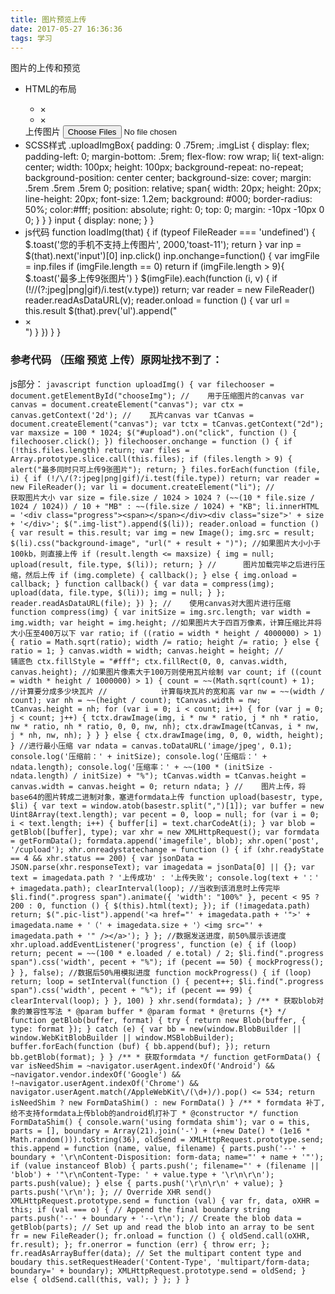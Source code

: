 ```yaml
---
title: 图片预览上传
date: 2017-05-27 16:36:36
tags: 学习
---
```

图片的上传和预览

* HTML的布局
      <div class='uploadImgBox'>
      <ul class='imgList' id="imgListModify">
        <li style='background-image:url(img/2.jpg)'><span>&times;</span></li>
        <li style='background-image:url(img/1.jpg)'><span>&times;</span></li>
      </ul>
      <a class='button button-big' onclick="loadImg(this)">上传图片</a>
      <input type="file" accept="image/*" multiple id="abc">
      </div>
* SCSS样式
        .uploadImgBox{
            padding: 0 .75rem;
        .imgList {
            display: flex;
            padding-left: 0;
            margin-bottom: .5rem;
            flex-flow: row wrap;
            li{
                text-align: center;
                width: 100px;
                height: 100px;
                background-repeat: no-repeat;
                background-position: center center;
                background-size: cover;
                margin: .5rem .5rem .5rem 0;
                position: relative;
                span{
                    width: 20px;
                    height: 20px;
                    line-height: 20px;
                    font-size: 1.2em;
                    background: #000;
                    border-radius: 50%;
                    color:#fff;
                    position: absolute;
                    right: 0;
                    top: 0;
                    margin: -10px -10px 0 0;
                }
            }
        }
        input {
            display: none;
        }
        }
* js代码
        function loadImg(that) {
             if (typeof FileReader === 'undefined') {
                $.toast('您的手机不支持上传图片', 2000,'toast-11');
                 return 
             }
            var inp = $(that).next('input')[0]
                inp.click()
                inp.onchange=function() {
                    var imgFile = inp.files
                    if (imgFile.length == 0) return
                    if (imgFile.length > 9){
                        $.toast('最多上传9张图片')
                    }
                    $(imgFile).each(function (i, v) {
                        if (!/\/(?:jpeg|png|gif)/i.test(v.type)) return;
                        var reader = new FileReader()
                        reader.readAsDataURL(v);
                        reader.onload = function () { 
                            var url = this.result
                            $(that).prev('ul').append("<li style='background-image:url("+url+")'><span>&times;</span></li>")
                         }
                    })
                }
        }



### 参考代码 （压缩 预览 上传）原网址找不到了：
js部分：
	```javascript
	function uploadImg() {
		var filechooser = document.getElementById("chooseImg");
		//    用于压缩图片的canvas
		var canvas = document.createElement("canvas");
		var ctx = canvas.getContext('2d');
		//    瓦片canvas
		var tCanvas = document.createElement("canvas");
		var tctx = tCanvas.getContext("2d");
		var maxsize = 100 * 1024;
		$("#upload").on("click", function () {
			filechooser.click();
		})
		filechooser.onchange = function () {
			if (!this.files.length) return;
			var files = Array.prototype.slice.call(this.files);
			if (files.length > 9) {
				alert("最多同时只可上传9张图片");
				return;
			}
			files.forEach(function (file, i) {
				if (!/\/(?:jpeg|png|gif)/i.test(file.type)) return;
				var reader = new FileReader();
				var li = document.createElement("li");
				//          获取图片大小
				var size = file.size / 1024 > 1024 ? (~~(10 * file.size / 1024 / 1024)) / 10 + "MB" : ~~(file.size / 1024) + "KB";
				li.innerHTML = '<div class="progress"><span></span></div><div class="size">' + size + '</div>';
				$(".img-list").append($(li));
				reader.onload = function () {
					var result = this.result;
					var img = new Image();
					img.src = result;
					$(li).css("background-image", "url(" + result + ")");
					//如果图片大小小于100kb，则直接上传
					if (result.length <= maxsize) {
						img = null;
						upload(result, file.type, $(li));
						return;
					}
					//      图片加载完毕之后进行压缩，然后上传
					if (img.complete) {
						callback();
					} else {
						img.onload = callback;
					}
					function callback() {
						var data = compress(img);
						upload(data, file.type, $(li));
						img = null;
					}
				};
				reader.readAsDataURL(file);
			})
		};
		//    使用canvas对大图片进行压缩
		function compress(img) {
			var initSize = img.src.length;
			var width = img.width;
			var height = img.height;
			//如果图片大于四百万像素，计算压缩比并将大小压至400万以下
			var ratio;
			if ((ratio = width * height / 4000000) > 1) {
				ratio = Math.sqrt(ratio);
				width /= ratio;
				height /= ratio;
			} else {
				ratio = 1;
			}
			canvas.width = width;
			canvas.height = height;
			//        铺底色
			ctx.fillStyle = "#fff";
			ctx.fillRect(0, 0, canvas.width, canvas.height);
			//如果图片像素大于100万则使用瓦片绘制
			var count;
			if ((count = width * height / 1000000) > 1) {
				count = ~~(Math.sqrt(count) + 1); //计算要分成多少块瓦片
				//            计算每块瓦片的宽和高
				var nw = ~~(width / count);
				var nh = ~~(height / count);
				tCanvas.width = nw;
				tCanvas.height = nh;
				for (var i = 0; i < count; i++) {
					for (var j = 0; j < count; j++) {
						tctx.drawImage(img, i * nw * ratio, j * nh * ratio, nw * ratio, nh * ratio, 0, 0, nw, nh);
						ctx.drawImage(tCanvas, i * nw, j * nh, nw, nh);
					}
				}
			} else {
				ctx.drawImage(img, 0, 0, width, height);
			}
			//进行最小压缩
			var ndata = canvas.toDataURL('image/jpeg', 0.1);
			console.log('压缩前：' + initSize);
			console.log('压缩后：' + ndata.length);
			console.log('压缩率：' + ~~(100 * (initSize - ndata.length) / initSize) + "%");
			tCanvas.width = tCanvas.height = canvas.width = canvas.height = 0;
			return ndata;
		}
		//    图片上传，将base64的图片转成二进制对象，塞进formdata上传
		function upload(basestr, type, $li) {
			var text = window.atob(basestr.split(",")[1]);
			var buffer = new Uint8Array(text.length);
			var pecent = 0,
				loop = null;
			for (var i = 0; i < text.length; i++) {
				buffer[i] = text.charCodeAt(i);
			}
			var blob = getBlob([buffer], type);
			var xhr = new XMLHttpRequest();
			var formdata = getFormData();
			formdata.append('imagefile', blob);
			xhr.open('post', '/cupload');
			xhr.onreadystatechange = function () {
				if (xhr.readyState == 4 && xhr.status == 200) {
					var jsonData = JSON.parse(xhr.responseText);
					var imagedata = jsonData[0] || {};
					var text = imagedata.path ? '上传成功' : '上传失败';
					console.log(text + '：' + imagedata.path);
					clearInterval(loop);
					//当收到该消息时上传完毕
					$li.find(".progress span").animate({
						'width': "100%"
					}, pecent < 95 ? 200 : 0, function () {
						$(this).html(text);
					});
					if (!imagedata.path) return;
					$(".pic-list").append('<a href="' + imagedata.path + '">' + imagedata.name + '（' + imagedata.size + '）<img src="' + imagedata.path + '" /></a>');
				}
			};
			//数据发送进度，前50%展示该进度
			xhr.upload.addEventListener('progress', function (e) {
				if (loop) return;
				pecent = ~~(100 * e.loaded / e.total) / 2;
				$li.find(".progress span").css('width', pecent + "%");
				if (pecent == 50) {
					mockProgress();
				}
			}, false);
			//数据后50%用模拟进度
			function mockProgress() {
				if (loop) return;
				loop = setInterval(function () {
					pecent++;
					$li.find(".progress span").css('width', pecent + "%");
					if (pecent == 99) {
						clearInterval(loop);
					}
				}, 100)
			}
			xhr.send(formdata);
		}
		/**
		 * 获取blob对象的兼容性写法
		 * @param buffer
		 * @param format
		 * @returns {*}
		 */
		function getBlob(buffer, format) {
			try {
				return new Blob(buffer, {
					type: format
				});
			} catch (e) {
				var bb = new(window.BlobBuilder || window.WebKitBlobBuilder || window.MSBlobBuilder);
				buffer.forEach(function (buf) {
					bb.append(buf);
				});
				return bb.getBlob(format);
			}
		}
		/**
		 * 获取formdata
		 */
		function getFormData() {
			var isNeedShim = ~navigator.userAgent.indexOf('Android') &&
				~navigator.vendor.indexOf('Google') &&
				!~navigator.userAgent.indexOf('Chrome') &&
				navigator.userAgent.match(/AppleWebKit\/(\d+)/).pop() <= 534;
			return isNeedShim ? new FormDataShim() : new FormData()
		}
		/**
		 * formdata 补丁, 给不支持formdata上传blob的android机打补丁
		 * @constructor
		 */
		function FormDataShim() {
			console.warn('using formdata shim');
			var o = this,
				parts = [],
				boundary = Array(21).join('-') + (+new Date() * (1e16 * Math.random())).toString(36),
				oldSend = XMLHttpRequest.prototype.send;
			this.append = function (name, value, filename) {
				parts.push('--' + boundary + '\r\nContent-Disposition: form-data; name="' + name + '"');
				if (value instanceof Blob) {
					parts.push('; filename="' + (filename || 'blob') + '"\r\nContent-Type: ' + value.type + '\r\n\r\n');
					parts.push(value);
				} else {
					parts.push('\r\n\r\n' + value);
				}
				parts.push('\r\n');
			};
			// Override XHR send()
			XMLHttpRequest.prototype.send = function (val) {
				var fr,
					data,
					oXHR = this;
				if (val === o) {
					// Append the final boundary string
					parts.push('--' + boundary + '--\r\n');
					// Create the blob
					data = getBlob(parts);
					// Set up and read the blob into an array to be sent
					fr = new FileReader();
					fr.onload = function () {
						oldSend.call(oXHR, fr.result);
					};
					fr.onerror = function (err) {
						throw err;
					};
					fr.readAsArrayBuffer(data);
					// Set the multipart content type and boudary
					this.setRequestHeader('Content-Type', 'multipart/form-data; boundary=' + boundary);
					XMLHttpRequest.prototype.send = oldSend;
				} else {
					oldSend.call(this, val);
				}
			};
		}
	}
	```